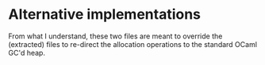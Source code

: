 Alternative implementations
===========================

From what I understand, these two files are meant to override the (extracted)
files to re-direct the allocation operations to the standard OCaml GC'd heap.
